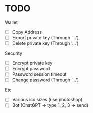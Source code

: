 # TODO

Wallet
<!-- - [x] Address selection -->
<!-- - [ ] Network selection (Through '...') -->
<!-- - [ ] RPC enroll (Through '...') -->
<!-- - [x] MATIC Balance -->
<!-- - [ ] Link Balance @subscription -->
<!-- - [ ] ERC20/TERC20 selection & Show balance -->
<!-- - [ ] Governance for token addition -->
<!-- - [x] ERC20 Faucet -->
- [ ] Copy Address
- [ ] Export private key (Through '...')
- [ ] Delete private key (Through '...')

<!-- Task
- [x] fix Type: UNKNOWN
- [x] Update History breaks current Task #N -->

<!-- Private Key -->
<!-- - [x] Import private key -->
<!-- - [x] Generate new private key -->

Security
- [ ] Encrypt private key
- [ ] Encrypt password
- [ ] Password session timeout
- [ ] Change password (Through '...')

<!-- UI/UX -->
<!-- - [x] 'x' button on 'TYPE PASSWORD' -->
<!-- - [x] Can cancle loading -->
<!-- - [ ] alert -> text  (uk-alert, etc) -->
<!-- - [ ] prompt -> card  (uk-alert, etc) -->
<!-- - [x] Tooltips: "MATIC Faucet", "Faucet" -->

<!-- Allowlist/Denylist -->
<!-- - [ ] Add/Remove -->
<!-- - [x] Warning (based on phishing-address, based on etherscan tag) -->
<!-- - [ ] Long-term TODO: FDS by GNN. Via Chainlink Functions? -->

Etc
<!-- - [x] Login -->
<!-- - [x] Extension popup (not a new window) -->
<!-- - [x] Webpage (Station) -->
- [ ] Various ico sizes (use photoshop)
- [ ] Bot (ChatGPT -> type 1, 2, 3 -> send)

